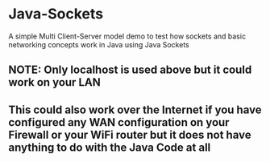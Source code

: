 # Java-Sockets
A simple Multi Client-Server model demo to test how sockets and basic networking concepts work in Java using Java Sockets

## NOTE: Only localhost is used above but it could work on your LAN 
## This could also work over the Internet if you have configured any WAN configuration on your Firewall or your WiFi router but it does not have anything to do with the Java Code at all 
